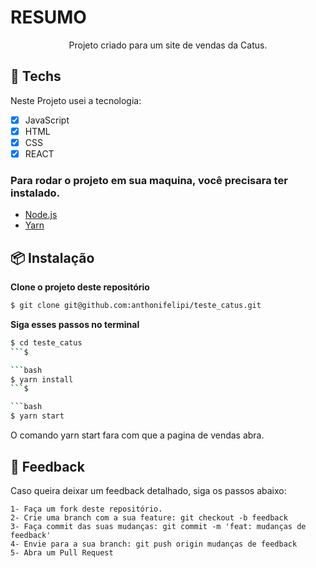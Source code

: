 # RESUMO

<p align="center"> Projeto criado para um site de vendas da Catus. </p>
<p>  </p>

## 🚀 Techs

Neste Projeto usei a tecnologia:

- [x] JavaScript
- [x] HTML
- [x] CSS
- [x] REACT

### Para rodar o projeto em sua maquina, você precisara ter instalado.

- [Node.js](https://nodejs.org/en/download/)
- [Yarn](https://classic.yarnpkg.com/lang/en/docs/install/)

## 📦 Instalação

**Clone o projeto deste repositório**

```bash
$ git clone git@github.com:anthonifelipi/teste_catus.git
```

**Siga esses passos no terminal**

````bash
$ cd teste_catus
```$

```bash
$ yarn install
```$

```bash
$ yarn start
````

<p> O comando yarn start fara com que a pagina de vendas abra.</p>

## 🚧 Feedback

Caso queira deixar um feedback detalhado, siga os passos abaixo:

    1- Faça um fork deste repositório.
    2- Crie uma branch com a sua feature: git checkout -b feedback
    3- Faça commit das suas mudanças: git commit -m 'feat: mudanças de feedback'
    4- Envie para a sua branch: git push origin mudanças de feedback
    5- Abra um Pull Request